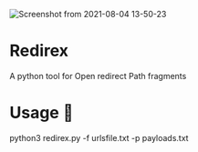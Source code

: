 ![Screenshot from 2021-08-04 13-50-23](https://user-images.githubusercontent.com/60152515/128175856-2dfbe05c-f9b8-45f5-9e20-1a728939f6e8.png)
# Redirex
A python tool for Open redirect Path fragments

# Usage 🦖 
python3 redirex.py -f urlsfile.txt -p payloads.txt
